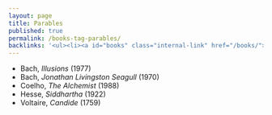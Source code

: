```yaml
---
layout: page
title: Parables
published: true
permalink: /books-tag-parables/
backlinks: '<ul><li><a id="books" class="internal-link" href="/books/">Books</a></li></ul>'
---
```


* Bach, _Illusions_ (1977) 
* Bach, _Jonathan Livingston Seagull_ (1970) 
* Coelho, _The Alchemist_ (1988) 
* Hesse, _Siddhartha_ (1922) 
* Voltaire, _Candide_ (1759) 
